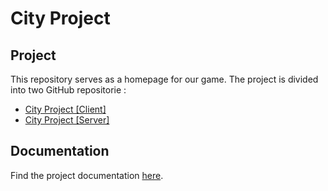 # City Project

## Project
This repository serves as a homepage for our game. The project is divided into two GitHub repositorie :
- [City Project \[Client\]](https://github.com/heroes-place/city-project-client)
- [City Project \[Server\]](https://github.com/heroes-place/city-project-server)

## Documentation

Find the project documentation [here](https://docs.devsoleo.fr).
